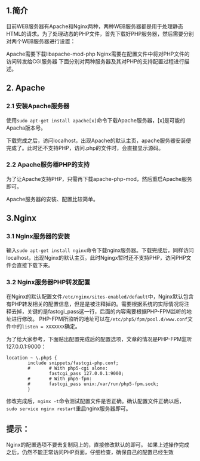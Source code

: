 ## 1.简介
目前WEB服务器有Apache和Nginx两种，两种WEB服务器都是用于处理静态HTML的请求。为了处理动态的PHP文件，首先下载好PHP服务器，然后需要分别对两个WEB服务器进行设置：

Apache需要下载libapache-mod-php
Nginx需要在配置文件中将对PHP文件的访问转发给CGI服务器
下面分别对两种服务器及其对PHP的支持配置过程进行描述。


## 2. Apache

### 2.1 安装Apache服务器
使用```sudo apt-get install apache[x]```命令下载Apache服务器，[x]是可能的Apacha版本号。

下载完成之后，访问localhost，出现Apache的默认主页，apache服务器安装便完成了。此时还不支持PHP，访问.php的文件时，会直接显示源码。


### 2.2 Apache服务器PHP的支持
为了让Apache支持PHP，只需再下载apache-php-mod，然后重启Apache服务即可。

Apache服务器的安装、配置比较简单。


## 3.Nginx
### 3.1 Nginx服务器的安装
输入```sudo apt-get install nginx```命令下载nginx服务器。下载完成后，同样访问localhost，出现Nginx的默认主页。此时Ngingx暂时还不支持PHP，访问PHP文件会直接下载下来。
### 3.2 Nginx服务器PHP转发配置
在Nginx的默认配置文件```/etc/nginx/sites-enabled/default```中，Nginx默认包含有PHP转发相关的配置信息，但是是被注释掉的。需要根据系统的实际情况将注释去掉，关键的是fastcgi_pass这一行，后面的内容需要根据PHP-FPM监听的地址进行修改。
PHP-FPM所监听的地址可以在```/etc/php5/fpm/pool.d/www.conf```文件中的```listen = XXXXXXX```确定。

为了给大家参考，下面贴出配置完成后的配置选项，文章的情况是PHP-FPM监听127.0.0.1:9000：
```
location ~ \.php$ {
        include snippets/fastcgi-php.conf;
        #       # With php5-cgi alone:
                fastcgi_pass 127.0.0.1:9000;
        #       # With php5-fpm:
        #       fastcgi_pass unix:/var/run/php5-fpm.sock;
        }
 ```
修改完成后，```nginx -t```命令测试配置文件是否正确。确认配置文件正确以后，```sudo service nginx restart```重启nginx服务器即可。
## **提示**：

Nginx的配置选项不要去复制网上的，直接修改默认的即可。
如果上述操作完成之后，仍然不能正常访问PHP页面，仔细检查，确保自己的配置已经生效
